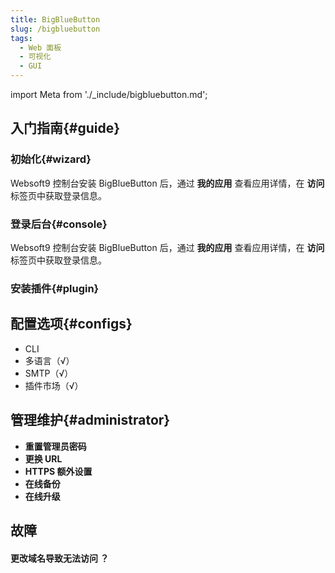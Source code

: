 ```yaml
---
title: BigBlueButton
slug: /bigbluebutton
tags:
  - Web 面板
  - 可视化
  - GUI
---
```


import Meta from './_include/bigbluebutton.md';

<Meta name="meta" />

## 入门指南{#guide}

### 初始化{#wizard}

Websoft9 控制台安装 BigBlueButton 后，通过 **我的应用** 查看应用详情，在 **访问** 标签页中获取登录信息。  

### 登录后台{#console}

Websoft9 控制台安装 BigBlueButton 后，通过 **我的应用** 查看应用详情，在 **访问** 标签页中获取登录信息。  

### 安装插件{#plugin}

## 配置选项{#configs}

- CLI
- 多语言（√）
- SMTP（√）
- 插件市场（√）

## 管理维护{#administrator}

- **重置管理员密码**
- **更换 URL**
- **HTTPS 额外设置**
- **在线备份**
- **在线升级**

## 故障

#### 更改域名导致无法访问 ？